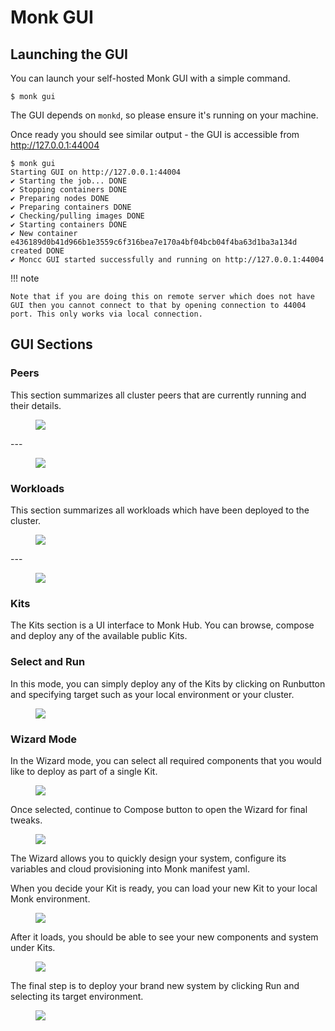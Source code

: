 # Monk GUI

## Launching the GUI

You can launch your self-hosted Monk GUI with a simple command.

    $ monk gui

The GUI depends on `monkd`, so please ensure it's running on your machine.

Once ready you should see similar output - the GUI is accessible from <http://127.0.0.1:44004>

```
$ monk gui
Starting GUI on http://127.0.0.1:44004
✔ Starting the job... DONE
✔ Stopping containers DONE
✔ Preparing nodes DONE
✔ Preparing containers DONE
✔ Checking/pulling images DONE
✔ Starting containers DONE
✔ New container e436189d0b41d966b1e3559c6f316bea7e170a4bf04bcb04f4ba63d1ba3a134d created DONE
✔ Moncc GUI started successfully and running on http://127.0.0.1:44004
```

!!! note

    Note that if you are doing this on remote server which does not have GUI then you cannot connect to that by opening connection to 44004 port. This only works via local connection.

## GUI Sections

### Peers

This section summarizes all cluster peers that are currently running and their details.

<figure>
  <img src="/assets/gui1.png" />
</figure>
---
<figure>
  <img src="/assets/gui2.png" />
</figure>

### Workloads

This section summarizes all workloads which have been deployed to the cluster.

<figure>
  <img src="/assets/gui3.png" />
</figure>
---
<figure>
  <img src="/assets/gui4.png" />
</figure>

### Kits

The Kits section is a UI interface to Monk Hub. You can browse, compose and deploy any of the available public Kits.

### Select and Run

In this mode, you can simply deploy any of the Kits by clicking on Runbutton and specifying target such as your local environment or your cluster.

<figure>
  <img src="/assets/gui5.png" />
</figure>

### Wizard Mode

In the Wizard mode, you can select all required components that you would like to deploy as part of a single Kit.

<figure>
  <img src="/assets/gui6.png" />
</figure>

Once selected, continue to Compose button to open the Wizard for final tweaks.

<figure>
  <img src="/assets/gui7.png" />
</figure>

The Wizard allows you to quickly design your system, configure its variables and cloud provisioning into Monk manifest yaml.

When you decide your Kit is ready, you can load your new Kit to your local Monk environment.

<figure>
  <img src="/assets/gui8.png" />
</figure>

After it loads, you should be able to see your new components and system under Kits.

<figure>
  <img src="/assets/gui9.png" />
</figure>

The final step is to deploy your brand new system by clicking Run and selecting its target environment.

<figure>
  <img src="/assets/gui10.png" />
</figure>
